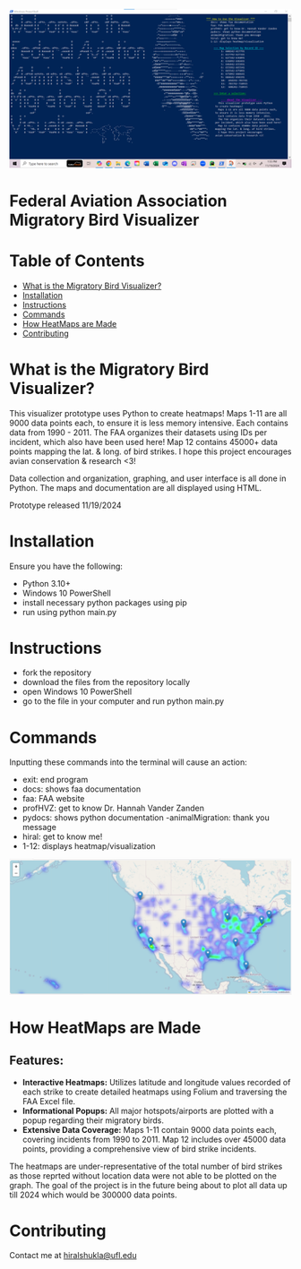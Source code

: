 ![animalMigration](animalMigration.png)

# Federal Aviation Association Migratory Bird Visualizer

# Table of Contents
- [What is the Migratory Bird Visualizer?](#what-is-the-migratory-bird-visualizer)
- [Installation](#installation)
- [Instructions](#instructions)
- [Commands](#commands)
- [How HeatMaps are Made](#how-heatmaps-are-made)
- [Contributing](#contributing)

# What is the Migratory Bird Visualizer?
This visualizer prototype uses Python to create heatmaps!
Maps 1-11 are all 9000 data points each, to ensure it is less memory intensive.
Each contains data from 1990 - 2011.
The FAA organizes their datasets using IDs per incident, which also have been used here!
Map 12 contains 45000+ data points mapping the lat. & long. of bird strikes.
I hope this project encourages avian conservation & research <3!

Data collection and organization, graphing, and user interface is all done in Python.
The maps and documentation are all displayed using HTML.

Prototype released 11/19/2024

# Installation
Ensure you have the following:
- Python 3.10+
- Windows 10 PowerShell
- install necessary python packages using pip
- run using python main.py

# Instructions
- fork the repository
- download the files from the repository locally
- open Windows 10 PowerShell
- go to the file in your computer and run python main.py

# Commands
Inputting these commands into the terminal will cause an action:
- exit: end program
- docs: shows faa documentation
- faa: FAA website
- profHVZ: get to know Dr. Hannah Vander Zanden
- pydocs: shows python documentation
 -animalMigration: thank you message
- hiral: get to know me!
- 1-12: displays heatmap/visualization

![heatMap](heatMap.png)

# How HeatMaps are Made
## Features:
- **Interactive Heatmaps:** Utilizes latitude and longitude values recorded of each strike to create detailed heatmaps using Folium and traversing the FAA Excel file.
- **Informational Popups:** All major hotspots/airports are plotted with a popup regarding their migratory birds.
- **Extensive Data Coverage:** Maps 1-11 contain 9000 data points each, covering incidents from 1990 to 2011. Map 12 includes over 45000 data points, providing a comprehensive view of bird strike incidents.

The heatmaps are under-representative of the total number of bird strikes as those reprted without location data were not able to be plotted on the graph. The goal of the project is in the future being about to plot all data up till 2024 which would be 300000 data points. 

# Contributing
Contact me at hiralshukla@ufl.edu

  
  



  

  
